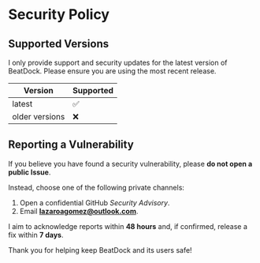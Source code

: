 # Security Policy

## Supported Versions
I only provide support and security updates for the latest version of BeatDock. Please ensure you are using the most recent release.

| Version | Supported |
| ------- | --------- |
| latest  | ✅ |
| older versions | ❌ |

## Reporting a Vulnerability
If you believe you have found a security vulnerability, please **do not open a public Issue**.

Instead, choose one of the following private channels:

1. Open a confidential GitHub *Security Advisory*.
2. Email **lazaroagomez@outlook.com**.

I aim to acknowledge reports within **48&nbsp;hours** and, if confirmed, release a fix within **7&nbsp;days**.

Thank you for helping keep BeatDock and its users safe! 